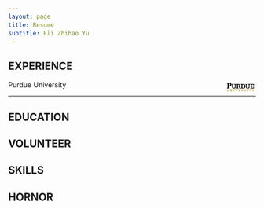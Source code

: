```yaml
---
layout: page
title: Resume
subtitle: Eli Zhihao Yu
---
```


## EXPERIENCE

<div>
    <img src="/img/resume/purdue.png" class = "lazyload" style="vertical-align:top; width:12%; float:right;">
    <span>Purdue University</span>
</div>
        

---

## EDUCATION

## VOLUNTEER

## SKILLS

## HORNOR